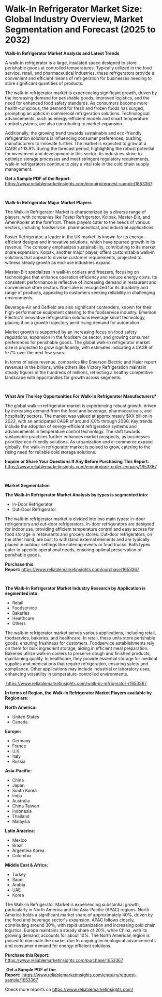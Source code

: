 <p><h1>Walk-In Refrigerator Market Size: Global Industry Overview, Market Segmentation and Forecast (2025 to 2032)</h1></p><p><strong>Walk-In Refrigerator Market Analysis and Latest Trends</strong></p>
<p><p>A walk-in refrigerator is a large, insulated space designed to store perishable goods at controlled temperatures. Typically utilized in the food service, retail, and pharmaceutical industries, these refrigerators provide a convenient and efficient means of refrigeration for businesses needing to store significant quantities of products.</p><p>The walk-in refrigerator market is experiencing significant growth, driven by the increasing demand for perishable goods, improved logistics, and the need for enhanced food safety standards. As consumers become more health-conscious, the demand for fresh and frozen foods has surged, prompting an uptick in commercial refrigeration solutions. Technological advancements, such as energy-efficient models and smart temperature control systems, are also contributing to market expansion. </p><p>Additionally, the growing trend towards sustainable and eco-friendly refrigeration solutions is influencing consumer preferences, pushing manufacturers to innovate further. The market is expected to grow at a CAGR of 13.9% during the forecast period, highlighting the robust potential for investment and development in this sector. As industries strive to optimize storage processes and meet stringent regulatory requirements, walk-in refrigerators continue to play a vital role in the cold chain supply management.</p></p>
<p><strong>Get a Sample PDF of the Report:&nbsp;</strong> <a href="https://www.reliablemarketinsights.com/enquiry/request-sample/1653367?utm_campaign=2269&utm_medium=2&utm_source=Github&utm_content=ia&utm_term=09022025&utm_id=walk-in-refrigerator">https://www.reliablemarketinsights.com/enquiry/request-sample/1653367</a></p>
<p>&nbsp;</p>
<p><strong>Walk-In Refrigerator Major Market Players</strong></p>
<p><p>The Walk-In Refrigerator Market is characterized by a diverse range of players, with companies like Foster Refrigerator, Kolpak, Master-Bilt, and AmeriKooler at the forefront. These players cater to the needs of various sectors, including foodservice, pharmaceutical, and industrial applications. </p><p>Foster Refrigerator, a leader in the UK market, is known for its energy-efficient designs and innovative solutions, which have spurred growth in its revenue. The company emphasizes sustainability, contributing to its market share expansion. Kolpak, another major player, offers customizable walk-in solutions that appeal to diverse customer requirements, projected to witness steady growth as end-use industries expand.</p><p>Master-Bilt specializes in walk-in coolers and freezers, focusing on technologies that enhance operation efficiency and reduce energy costs. Its consistent performance is reflective of increasing demand in restaurant and convenience store sectors. Nor-Lake is recognized for its durability and range of products, appealing to customers seeking reliability in challenging environments.</p><p>Beverage-Air and Delfield are also significant contenders, known for their high-performance equipment catering to the foodservice industry. Emerson Electric's innovative refrigeration solutions leverage smart technology, placing it on a growth trajectory amid rising demand for automation.</p><p>Market growth is supported by an increasing focus on food safety regulations, expansion in the foodservice sector, and growing consumer preferences for perishable goods. The global walk-in refrigerator market size is projected to grow significantly, with estimates indicating a CAGR of 5-7% over the next few years.</p><p>In terms of sales revenue, companies like Emerson Electric and Haier report revenues in the billions, while others like Victory Refrigeration maintain steady figures in the hundreds of millions, reflecting a healthy competitive landscape with opportunities for growth across segments.</p></p>
<p>&nbsp;</p>
<p><strong>What Are The Key Opportunities For Walk-In Refrigerator Manufacturers?</strong></p>
<p><p>The global walk-in refrigerator market is experiencing robust growth, driven by increasing demand from the food and beverage, pharmaceuticals, and hospitality sectors. The market was valued at approximately $XX billion in 2022, with an anticipated CAGR of around XX% through 2030. Key trends include the adoption of energy-efficient refrigeration systems and advancements in temperature control technology. The shift towards sustainable practices further enhances market prospects, as businesses prioritize eco-friendly solutions. As urbanization and e-commerce expand globally, the walk-in refrigerator market is poised to grow, catering to the rising need for reliable cold storage solutions.</p></p>
<p><strong>Inquire or Share Your Questions If Any Before Purchasing This Report:</strong> <a href="https://www.reliablemarketinsights.com/enquiry/pre-order-enquiry/1653367?utm_campaign=2269&utm_medium=2&utm_source=Github&utm_content=ia&utm_term=09022025&utm_id=walk-in-refrigerator">https://www.reliablemarketinsights.com/enquiry/pre-order-enquiry/1653367</a></p>
<p>&nbsp;</p>
<p><strong>Market Segmentation</strong></p>
<p><strong>The Walk-In Refrigerator Market Analysis by types is segmented into:</strong></p>
<p><ul><li>In-Door Refrigerator</li><li>Out-Door Refrigerator</li></ul></p>
<p><p>The walk-in refrigerator market is divided into two main types: in-door refrigerators and out-door refrigerators. In-door refrigerators are designed for indoor use, providing efficient temperature control and easy access for food storage in restaurants and grocery stores. Out-door refrigerators, on the other hand, are built to withstand external elements and are typically placed in outdoor settings like catering events or food trucks. Both types cater to specific operational needs, ensuring optimal preservation of perishable goods.</p></p>
<p><strong>Purchase this Report:&nbsp;</strong><a href="https://www.reliablemarketinsights.com/purchase/1653367?utm_campaign=2269&utm_medium=2&utm_source=Github&utm_content=ia&utm_term=09022025&utm_id=walk-in-refrigerator">https://www.reliablemarketinsights.com/purchase/1653367</a></p>
<p>&nbsp;</p>
<p><strong>The Walk-In Refrigerator Market Industry Research by Application is segmented into:</strong></p>
<p><ul><li>Retail</li><li>Foodservice</li><li>Bakeries</li><li>Healthcare</li><li>Others</li></ul></p>
<p><p>The walk-in refrigerator market serves various applications, including retail, foodservice, bakeries, and healthcare. In retail, these units store perishable goods, ensuring freshness for customers. Foodservice establishments rely on them for bulk ingredient storage, aiding in efficient meal preparation. Bakeries utilize walk-in coolers to preserve dough and finished products, maintaining quality. In healthcare, they provide essential storage for medical supplies and medications that require refrigeration, ensuring safety and compliance. Other applications may include industrial or laboratory uses, enhancing versatility in temperature-controlled environments.</p></p>
<p><a href="https://www.reliablemarketinsights.com/walk-in-refrigerator-r1653367?utm_campaign=2269&utm_medium=2&utm_source=Github&utm_content=ia&utm_term=09022025&utm_id=walk-in-refrigerator">&nbsp;https://www.reliablemarketinsights.com/walk-in-refrigerator-r1653367</a></p>
<p><strong>In terms of Region, the Walk-In Refrigerator Market Players available by Region are:</strong></p>
<p>
    <p> <strong> North America: </strong>
        <ul>
            <li>United States</li>
            <li>Canada</li>
        </ul>
        </p> 
    <p> <strong> Europe: </strong>
        <ul>
            <li>Germany</li>
            <li>France</li>
            <li>U.K.</li>
            <li>Italy</li>
            <li>Russia</li>
        </ul>
        </p> 
    <p> <strong> Asia-Pacific: </strong>
        <ul>
            <li>China</li>
            <li>Japan</li>
            <li>South Korea</li>
            <li>India</li>
            <li>Australia</li>
            <li>China Taiwan</li>
            <li>Indonesia</li>
            <li>Thailand</li>
            <li>Malaysia</li>
        </ul>
        </p> 
    <p> <strong> Latin America: </strong>
        <ul>
            <li>Mexico</li>
            <li>Brazil</li>
            <li>Argentina Korea</li>
            <li>Colombia</li>
        </ul>
        </p> 
    <p> <strong> Middle East & Africa: </strong>
        <ul>
            <li>Turkey</li>
            <li>Saudi</li>
            <li>Arabia</li>
            <li>UAE</li>
            <li>Korea</li>
        </ul>
    </p>
    </p>
<p><p>The Walk-In Refrigerator Market is experiencing substantial growth, particularly in North America and the Asia-Pacific (APAC) regions. North America holds a significant market share of approximately 40%, driven by the food and beverage sector's expansion. APAC follows closely, contributing around 30%, with rapid urbanization and increasing cold chain logistics. Europe maintains a steady share of 20%, while China, with its growing demand, accounts for about 10%. The North American region is poised to dominate the market due to ongoing technological advancements and consumer demand for energy-efficient solutions.</p></p>
<p><strong>Purchase this Report: </strong><a href="https://www.reliablemarketinsights.com/purchase/1653367?utm_campaign=2269&utm_medium=2&utm_source=Github&utm_content=ia&utm_term=09022025&utm_id=walk-in-refrigerator">https://www.reliablemarketinsights.com/purchase/1653367</a></p>
<p>&nbsp;<strong>Get a Sample PDF of the Report:&nbsp;&nbsp;</strong><a href="https://www.reliablemarketinsights.com/enquiry/request-sample/1653367?utm_campaign=2269&utm_medium=2&utm_source=Github&utm_content=ia&utm_term=09022025&utm_id=walk-in-refrigerator">https://www.reliablemarketinsights.com/enquiry/request-sample/1653367</a></p>
<p><strong></strong></p>
<p>Check more reports on <a href="https://www.reliablemarketinsights.com/?utm_campaign=2269&utm_medium=2&utm_source=Github&utm_content=ia&utm_term=09022025&utm_id=walk-in-refrigerator">https://www.reliablemarketinsights.com/</a></p>